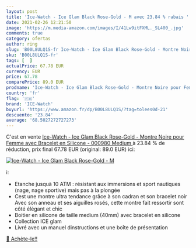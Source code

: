 ```yaml
---
layout: post
title: 'Ice-Watch - Ice Glam Black Rose-Gold - M avec 23.84 % rabais '
date: 2021-02-26 12:21:50
image: 'https://m.media-amazon.com/images/I/41Lw9itFXML._SL400_.jpg'
comments: true
category: ofertas
author: ring
slug: 'B00L8ULQ1S-fr Ice-Watch - Ice Glam Black Rose-Gold - Montre Noire pour...'
sku: 'B00L8ULQ1S-fr'
tags: [  ]
actualPrice: 67.78 EUR
currency: EUR
price: 67.78
comparePrice: 89.0 EUR
prodname: 'Ice-Watch - Ice Glam Black Rose-Gold - Montre Noire pour Femme avec Bracelet en Silicone - 000980  Medium '
country: 'fr'
flag: '🇫🇷'
brand: 'ICE-Watch'
buyurl: 'https://www.amazon.fr/dp/B00L8ULQ1S/?tag=tolees0d-21'
descuento: '23.84'
average: '68.5027272727273'
---
```


C'est en vente [Ice-Watch - Ice Glam Black Rose-Gold - Montre Noire pour Femme avec Bracelet en Silicone - 000980  Medium ](https://www.amazon.fr/dp/B00L8ULQ1S/?tag=tolees0d-21)  à  23.84 % de réduction, prix final  67.78 EUR (original: 89.0 EUR) ici:

[![Ice-Watch - Ice Glam Black Rose-Gold - M](https://m.media-amazon.com/images/I/41Lw9itFXML._SL400_.jpg)](https://www.amazon.fr/dp/B00L8ULQ1S/?tag=tolees0d-21)

ℹ️:

- Etanche jusquà 10 ATM : résistant aux immersions et sport nautiques (nage, nage sportive) mais pas à la plongée
- Cest une montre ultra tendance grâce à son cadran et son bracelet noir Avec son anneau et ses aiguilles rosés, cette montre fait ressortir sont côté élégant et chic
- Boitier en silicone de taille medium (40mm) avec bracelet en silicone
- Collection ICE glam
- Livré avec un manuel dinstructions et une boîte de présentation

[🛒 Achète-le!!](https://www.amazon.fr/dp/B00L8ULQ1S/?tag=tolees0d-21)

